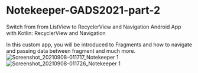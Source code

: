 # Notekeeper-GADS2021-part-2

Switch from from ListView to RecyclerView and Navigation
Android App with Kotlin: RecyclerView and Navigation

In this custom app, you will be introduced to Fragments and how to navigate and passing data between fragment and much more.
![Screenshot_20210908-011717_Notekeeper 1](https://user-images.githubusercontent.com/64915155/132423518-d2c6d6e5-e97e-4cec-b5b8-1fd60857a9e2.jpg)
![Screenshot_20210908-011726_Notekeeper 1](https://user-images.githubusercontent.com/64915155/132423543-d614ebc7-5df7-44d1-9880-a943e7223429.jpg)
